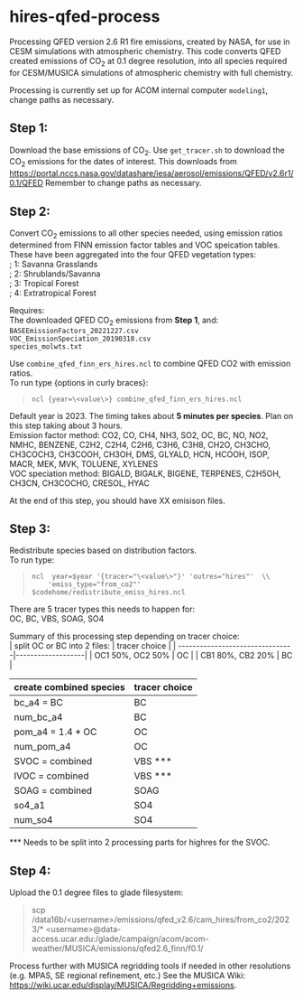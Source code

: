 # hires-qfed-process
Processing QFED version 2.6 R1 fire emissions, created by NASA, for use in CESM simulations with atmospheric chemistry. This code converts QFED created emissions of CO<sub>2</sub> at 0.1 degree resolution, into all species required for CESM/MUSICA simulations of atmospheric chemistry with full chemistry.

Processing is currently set up for ACOM internal computer ``modeling1``, change paths as necessary.

## Step 1:
Download the base emissions of CO<sub>2</sub>.
Use ``get_tracer.sh`` to download the CO<sub>2</sub> emissions for the dates of interest.
This downloads from 
https://portal.nccs.nasa.gov/datashare/iesa/aerosol/emissions/QFED/v2.6r1/0.1/QFED
Remember to change paths as necessary.

## Step 2:
Convert CO<sub>2</sub> emissions to all other species needed, using emission ratios determined from FINN emission factor tables and VOC speication tables. These have been aggregated into the four QFED vegetation types:\
;         1: Savanna Grasslands\
;         2: Shrublands/Savanna\
;         3: Tropical Forest\
;         4: Extratropical Forest

Requires: \
The downloaded QFED CO<sub>2</sub> emissions from **Step 1**, and:\
``BASEEmissionFactors_20221227.csv`` \
``VOC_EmissionSpeciation_20190318.csv`` \
``species_molwts.txt`` 

Use ``combine_qfed_finn_ers_hires.ncl`` to combine QFED CO2 with emission ratios. \
To run type {options in curly braces}:
   >     ncl {year=\<value\>} combine_qfed_finn_ers_hires.ncl

Default year is 2023. The timing takes about **5 minutes per species**. Plan on this step taking about 3 hours.\
Emission factor method: CO2, CO, CH4, NH3, SO2, OC, BC, NO, NO2, NMHC, BENZENE, C2H2, C2H4, C2H6, C3H6, C3H8, CH2O, CH3CHO, CH3COCH3, CH3COOH, CH3OH, DMS, GLYALD, HCN, HCOOH, ISOP, MACR, MEK, MVK, TOLUENE, XYLENES \
VOC speciation method: BIGALD, BIGALK, BIGENE, TERPENES, C2H5OH, CH3CN, CH3COCHO, CRESOL, HYAC

At the end of this step, you should have XX emisison files.

## Step 3:
Redistribute species based on distribution factors.\
To run type:
   >     ncl  year=$year '{tracer="\<value\>"}' 'outres="hires"'  \\ 
   >         'emiss_type="from_co2"' $codehome/redistribute_emiss_hires.ncl 

There are 5 tracer types this needs to happen for:\
OC, BC, VBS, SOAG, SO4

Summary of this processing step depending on tracer choice:\
|   split OC or BC into 2 files:  |     tracer choice |
| --------------------------------|-------------------|
|           OC1 50%, OC2 50%      |       OC          |
|           CB1 80%, CB2 20%      |       BC          |

|   create combined species       |     tracer choice |
| --------------------------------|-------------------|
|           bc_a4       = BC      |       BC          |
|           num_bc_a4             |       BC          |
|           pom_a4      = 1.4 * OC|       OC          |
|           num_pom_a4            |       OC          |
|           SVOC        = combined|       VBS ***     |
|           IVOC        = combined|       VBS ***     |
|           SOAG        = combined|       SOAG        |
|           so4_a1                |       SO4         |
|           num_so4               |       SO4         |

*** Needs to be split into 2 processing parts for highres for the SVOC.

## Step 4:
Upload the 0.1 degree files to glade filesystem:
   > scp /data16b/\<username\>/emissions/qfed_v2.6/cam_hires/from_co2/2023/*
   >      \<username\>\@data-access.ucar.edu:/glade/campaign/acom/acom-weather/MUSICA/emissions/qfed2.6_finn/f0.1/

Process further with MUSICA regridding tools if needed in other resolutions (e.g. MPAS, SE regional refinement, etc.) See the MUSICA Wiki: https://wiki.ucar.edu/display/MUSICA/Regridding+emissions.
